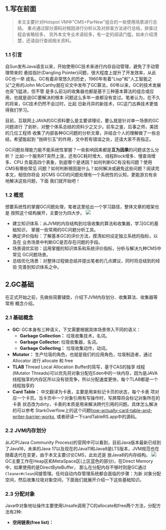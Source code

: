 ## 1.写在前面
> 本文主要针对Hotspot VM中"CMS+ParNew"组合的一些使用场景进行总结。
>重点通过部分源码对根因进行分析以及对排查方法进行总结，排查过程会省略较多，
>另外本文专业术语较多，有一定的阅读门槛，如未介绍清楚，还请自行查阅相关资料。
### 1.1 引言
自Sun发布Java语言以来，开始使用GC技术来进行内存自动管理，避免了手动管理带来的
悬挂指针(Dangling Pointer)问题，很大程度上提升了开发效率，从此GC也一举
成名。GC有着非常悠久的历史，1960年有着"Lisp"和"人工智能之父"之称的John
McCarthy就在论文中发布了GC算法，60年以来，GC的技术发展也突飞猛进，但不管
是多么前沿的收集器也都是基于三种基本算法的组合或应用，也就是说GC要解决的根本
问题这么多年一直都没有变过。笔者认为，在不久的将来，GC技术仍然不会过时，比起
日新月异的新技术，GC这门古典技术更值得我们学习。

目前，互联网上JAVA的GC资料要么是主要讲理论，要么就是针对单一场景的GC问题进行
了剖析，对整个体系总结的资料少之又少。前车之鉴，后事之师，美团的几位工程师
收集了内部各种GC问题的分析文章，并结合个人的理解做了一些总结，希望能起到
"抛砖引玉"的作用，文中若有错误之处，还请大家不吝指正。

GC问题处理能力能不能系统性掌握？一些影响因素都是**互为因果**的问题该怎么分析？
比如一个服务RT突然上涨，还有GC耗时增大、线程Block增多、慢查询增多、CPU
负载高四个表象，到底哪个是诱因？如何判断GC有没有问题？使用CMS有哪些常见
问题？如何判断根因是什么？如何解决或避免这些问题？阅读完本文，相信你将会
对CMS GCD的问题处理有一个系统性的认知，更能游刃有余地解决这些问题，下面
我们就开始吧！
### 1.2 概览
想要系统性的掌握GC问题处理，笔者这里给出一个学习路径，整体文章的框架也是
按照这个结构展开，主要分为四大步。
![](https://p1.meituan.net/travelcube/1f6c3ec0209f4d9406e1925445bfa86039288.png)
* 建立知识体系：从JVM的内存结构到垃圾收集的算法和收集器，学习GC的基础知识，
掌握一些常用的GC问题分析工具。
* 确定评价指标：了解基本GC的评价方法，摸清如何设定独立系统的指标，以及在
业务场景中判断GC是否存在问题的手段。
* 场景调优实验：运用掌握的知识体系和系统评价指标，分析与解决九种CMS中常见
GC问题场景。
* 总结优化场景：对整体过程做总结并提出笔者的几点建议，同时将总结到的经验
完善到知识体系之中。
## 2.GC基础
在正式开始之前，先做些简要铺垫，介绍下JVM内存划分、收集算法、收集器等常用
概念介绍。
### 2.1 基础概念
* **GC:** GC本身有三种语义，下文需要根据具体场景带入不同的语义：
    * **Garbage Collection：** 垃圾收集技术，名词。
    * **Garbage Collector:** 垃圾收集器，名词。
    * **Garbage Collecting：** 垃圾收集动作，动词。
* **Mutator：** 生产垃圾的角色，也就是我们的应用角色，垃圾制造者，通过
Allocator 进行 allocate 和 free
* **TLAB** Thread Local Allocation Buffer的简写，基于CAS的独享
线程(Mutator Threads)可以优先将对象分配在Eden中的一块内存，因为是JAVA
线程独享的内存区所以没有锁竞争，所以分配速度更快，每个TLAB都是一个线程独享的
* **Card Table：** 中文翻译为卡表，主要是用来标记卡页的状态，每个卡表
项对应一个卡页。当卡页中一个对象引用有写操作时，写屏障将会标记对象所在的卡表
状态改为dirty，卡表的本质是用来解决跨代引用的问题。具体怎么解决的可以参考
StarkOverflow上的这个问题[how-actually-card-table-and-writer-barrier-works](how-actually-card-table-and-writer-barrier-works),
或者研读一下cardTableRS.app中的源码。    

### 2.2 JVM内存划分
从JCP(Java Community Process)的官网中可以看到，目前Java版本最新已经到了Java16，未来的Java
17以及现在的Java11和Java8是LTS版本，JVM规范也在随着迭代在变更，由于本文主要讨论CMS，此处还是
放Java8的内存结构。
![](https://p0.meituan.net/travelcube/132ba6ba720f2bfc6c69b1ce490f7c87693987.jpg)
GC主要工作在Heap区和MetaSpace区(上区蓝色的部分)，在Direct Memory中，如果使用的是DirectByteBuffer，
那么在分配内存不够时则是GC通过`Cleaner#clean`间接管理。任何自动内存管理系统都会面临的步骤：为新
对象分配空间，然后收集垃圾对象空间，下面我们就展开介绍一下这些基础知识。

### 2.3 分配对象
Java中对象地址操作主要使用Unsafe调用了C的allocate和free两个方法，分配方法有2种:
* **空闲链表(free list)：**